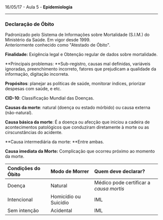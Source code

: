 16/05/17 - Aula 5 - **Epidemiologia**

---

### Declaração de Óbito

Padronizado pelo Sistema de Informações sobre Mortalidade \(S.I.M.\) do Ministério da Saúde. Em vigor desde 1999.  
Anteriormente conhecido como "Atestado de Óbito".

**Finalidade:** Exigência legal e Obtenção regular de dados sobre mortalidade.

**Principais problemas: **Sub-registro, causas mal definidas, variáveis ignoradas, preenchimento incorreto, fatores que prejudicam a qualidade da informação, digitação incorreta.

**Propósitos**: planejar as políticas de saúde, monitorar índices, priorizar despesas com saúde, e etc.

**CID-10**: Classificação Mundial das Doenças.

**Causas da morte**: natural \(doença ou estado mórbido\) ou causa externa \(não-natural\).

**Causa básica da morte**: É a doença ou afecção que iniciou a cadeira de acontecimentos patológicos que conduziram diretamente à morte ou as cirscunstâncias do acidente.

**Causa intermediária da morte: **Entre ambas.

**Causa imediata da Morte:** Complicação que ocorreu próximo ao momento da morte.

| Condições do Óbito | Modo de Morrer | Quem deve declarar? |
| :--- | :--- | :--- |
| Doença | Natural | Médico pode certificar a _causa mortis_ |
| Intencional | Homicídio ou Suicídio | IML |
| Sem intenção | Acidental | IML |



